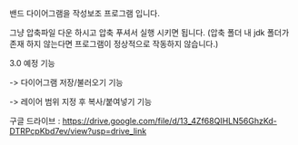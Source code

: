 밴드 다이어그램을 작성보조 프로그램 입니다.


그냥 압축파일 다운 하시고 압축 푸셔서 실행 시키면 됩니다. (압축 폴더 내 jdk 폴더가 존재 하지 않는다면 프로그램이 정상적으로 작동하지 않습니다.)

3.0 예정 기능

 -> 다이어그램 저장/불러오기 기능
 
 -> 레이어 범위 지정 후 복사/붙여넣기 기능

구글 드라이브 : 
https://drive.google.com/file/d/13_4Zf68QIHLN56GhzKd-DTRPcpKbd7ev/view?usp=drive_link
